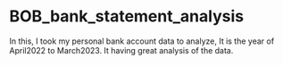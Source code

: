 # BOB_bank_statement_analysis
In this, I took my personal bank account data to analyze, It is the year of April2022 to March2023. It having great analysis of the data.
